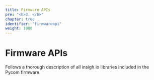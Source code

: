 ```yaml
---
title: Firmware APIs
pre: "<b>3. </b>"
chapter: true
identifier: "firmwareapi"
weight: 1000
---
```


# Firmware APIs

Follows a thorough description of all insigh.io libraries included in the Pycom firmware.
